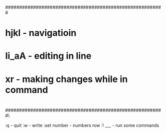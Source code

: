 #########################################################
#							#
#	hjkl	- navigatioin				#
#	Ii_aA - editing in line				#
#	xr - making changes while in command		#
#							#
#########################################################\

:q - quit
:w - write
:set number - numbers row
:! ___ - run some commands
